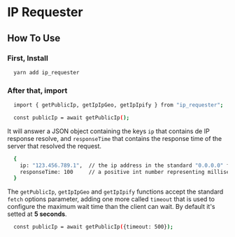 # IP Requester

## How To Use

### First, Install
>
```bash
  yarn add ip_requester
```

### After that, import
>
```bash
  import { getPublicIp, getIpIpGeo, getIpIpify } from "ip_requester";

  const publicIp = await getPublicIp();
```

It will answer a JSON object containing the keys `ip` that contains de IP response resolve,
and `responseTime` that contains the response time of the server that resolved the request.
>
```bash
  {
    ip: "123.456.789.1",  // the ip address in the standard "0.0.0.0" format
    responseTime: 100     // a positive int number representing milliseconds
  }
```

The `getPublicIp`, `getIpIpGeo` and `getIpIpify` functions accept the standard `fetch` options parameter,
adding one more called `timeout` that is used to configure the maximum wait time than the client can wait.
By default it's setted at **5 seconds**.
>
```bash
  const publicIp = await getPublicIp({timeout: 500});
```
